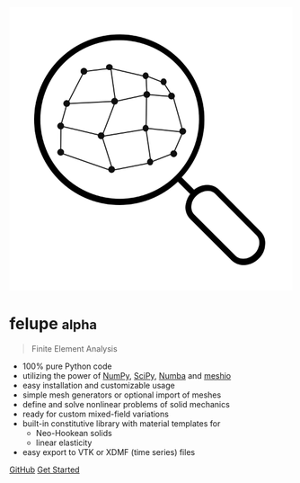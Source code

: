 ![logo](images/felupe_logo.svg)

# felupe <small>alpha</small>

> Finite Element Analysis

- 100% pure Python code 
- utilizing the power of [NumPy](https://numpy.org/), [SciPy](https://scipy.org/), [Numba](https://numba.pydata.org/) and [meshio](https://github.com/nschloe/meshio)
- easy installation and customizable usage
- simple mesh generators or optional import of meshes
- define and solve nonlinear problems of solid mechanics
- ready for custom mixed-field variations
- built-in constitutive library with material templates for
  + Neo-Hookean solids
  + linear elasticity
- easy export to VTK or XDMF (time series) files

[GitHub](https://github.com/adtzlr/felupe)
[Get Started](#felupe)